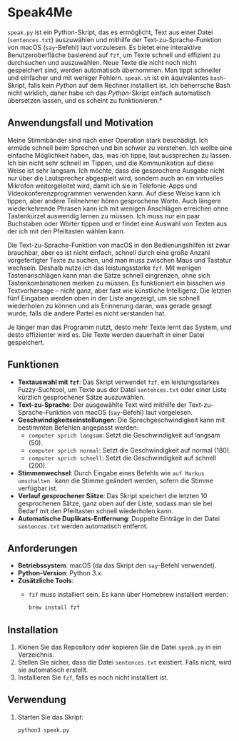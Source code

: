 # Speak4Me

`speak.py` ist ein Python-Skript, das es ermöglicht, Text aus einer Datei (`sentences.txt`) auszuwählen und mithilfe der Text-zu-Sprache-Funktion von macOS (`say`-Befehl) laut vorzulesen. Es bietet eine interaktive Benutzeroberfläche basierend auf `fzf`, um Texte schnell und effizient zu durchsuchen und auszuwählen. Neue Texte die nicht noch nicht gespeichert sind, werden automatisch übernommen. Man tippt schneller und einfacher und mit weniger Fehlern.
`speak.sh` ist ein äquivalentes `bash`-Skript, falls kein *Python* auf dem Rechner installiert ist. Ich beherrsche Bash nicht wirklich, daher habe ich das *Python*-Skript einfach automatisch übersetzen lassen, und es scheint zu funktionieren.*

## Anwendungsfall und Motivation

Meine Stimmbänder sind nach einer Operation stark beschädigt. Ich ermüde schnell beim Sprechen und bin schwer zu verstehen. Ich wollte eine einfache Möglichkeit haben, das, was ich tippe, laut aussprechen zu lassen. Ich bin nicht sehr schnell im Tippen, und die Kommunikation auf diese Weise ist sehr langsam. Ich möchte, dass die gesprochene Ausgabe nicht nur über die Lautsprecher abgespielt wird, sondern auch an ein virtuelles Mikrofon weitergeleitet wird, damit ich sie in Telefonie-Apps und Videokonferenzprogrammen verwenden kann. Auf diese Weise kann ich tippen, aber andere Teilnehmer hören gesprochene Worte. Auch längere wiederkehrende Phrasen kann ich mit wenigen Anschlägen erreichen ohne Tastenkürzel auswendig lernen zu müssen. Ich muss nur ein paar Buchstaben oder Wörter tippen und er findet eine Auswahl von Texten aus der ich mit den Pfeiltasten wählen kann.

Die Text-zu-Sprache-Funktion von macOS in den Bedienungshilfen ist zwar brauchbar, aber es ist nicht einfach, schnell durch eine große Anzahl vorgefertigter Texte zu suchen, und man muss zwischen Maus und Tastatur wechseln. Deshalb nutze ich das leistungsstarke `fzf`. Mit wenigen Tastenanschlägen kann man die Sätze schnell eingrenzen, ohne sich Tastenkombinationen merken zu müssen. Es funktioniert ein bisschen wie Textvorhersage – nicht ganz, aber fast wie künstliche Intelligenz. Die letzten fünf Eingaben werden oben in der Liste angezeigt, um sie schnell wiederholen zu können und als Erinnerung daran, was gerade gesagt wurde, falls die andere Partei es nicht verstanden hat.

Je länger man das Programm nutzt, desto mehr Texte lernt das System, und desto effizienter wird es. Die Texte werden dauerhaft in einer Datei gespeichert.

## Funktionen

- **Textauswahl mit `fzf`**: Das Skript verwendet `fzf`, ein leistungsstarkes Fuzzy-Suchtool, um Texte aus der Datei `sentences.txt` oder einer Liste kürzlich gesprochener Sätze auszuwählen.
- **Text-zu-Sprache**: Der ausgewählte Text wird mithilfe der Text-zu-Sprache-Funktion von macOS (`say`-Befehl) laut vorgelesen.
- **Geschwindigkeitseinstellungen**: Die Sprechgeschwindigkeit kann mit bestimmten Befehlen angepasst werden:
  - `computer sprich langsam`: Setzt die Geschwindigkeit auf langsam (50).
  - `computer sprich normal`: Setzt die Geschwindigkeit auf normal (180).
  - `computer sprich schnell`: Setzt die Geschwindigkeit auf schnell (200).
- **Stimmenwechsel**: Durch Eingabe eines Befehls wie `auf Markus umschalten ` kann die Stimme geändert werden, sofern die Stimme verfügbar ist.
- **Verlauf gesprochener Sätze**: Das Skript speichert die letzten 10 gesprochenen Sätze, ganz oben auf der Liste, sodass man sie bei Bedarf mit den Pfeiltasten schnell wiederholen kann.
- **Automatische Duplikats-Entfernung**: Doppelte Einträge in der Datei `sentences.txt` werden automatisch entfernt.

## Anforderungen

- **Betriebssystem**: macOS (da das Skript den `say`-Befehl verwendet).
- **Python-Version**: Python 3.x.
- **Zusätzliche Tools**:
  - `fzf` muss installiert sein. Es kann über Homebrew installiert werden:
  
    ```bash
    brew install fzf
    ```

## Installation

1. Klonen Sie das Repository oder kopieren Sie die Datei `speak.py` in ein Verzeichnis.
2. Stellen Sie sicher, dass die Datei `sentences.txt` existiert. Falls nicht, wird sie automatisch erstellt.
3. Installieren Sie `fzf`, falls es noch nicht installiert ist.

## Verwendung

1. Starten Sie das Skript:
  
   ```bash
   python3 speak.py
   ```
